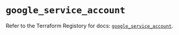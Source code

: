 # `google_service_account`

Refer to the Terraform Registory for docs: [`google_service_account`](https://www.terraform.io/docs/providers/google-beta/r/google_service_account).
